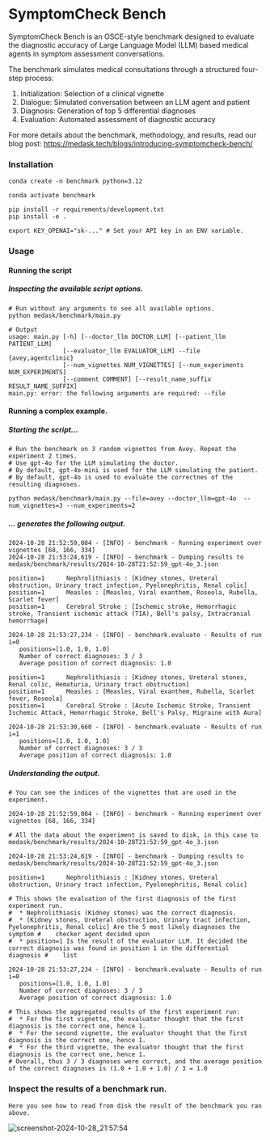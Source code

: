 # SymptomCheck Bench


SymptomCheck Bench is an OSCE-style benchmark designed to evaluate the diagnostic accuracy of Large Language Model (LLM) based medical agents in symptom assessment conversations.

The benchmark simulates medical consultations through a structured four-step process:
1. Initialization: Selection of a clinical vignette
2. Dialogue: Simulated conversation between an LLM agent and patient
3. Diagnosis: Generation of top 5 differential diagnoses
4. Evaluation: Automated assessment of diagnostic accuracy

For more details about the benchmark, methodology, and results, read our blog post:
https://medask.tech/blogs/introducing-symptomcheck-bench/

### Installation

```
conda create -n benchmark python=3.12

conda activate benchmark

pip install -r requirements/development.txt
pip install -e .

export KEY_OPENAI="sk-..." # Set your API key in an ENV variable.
```

### Usage

#### Running the script

##### Inspecting the available script options.
```
# Run without any arguments to see all available options.
python medask/benchmark/main.py

# Output
usage: main.py [-h] [--doctor_llm DOCTOR_LLM] [--patient_llm PATIENT_LLM]
               [--evaluator_llm EVALUATOR_LLM] --file {avey,agentclinic}
               [--num_vignettes NUM_VIGNETTES] [--num_experiments NUM_EXPERIMENTS]
               [--comment COMMENT] [--result_name_suffix RESULT_NAME_SUFFIX]
main.py: error: the following arguments are required: --file
```

#### Running a complex example.

##### Starting the script...
```
# Run the benchmark on 3 random vignettes from Avey. Repeat the experiment 2 times.
# Use gpt-4o for the LLM simulating the doctor.
# By default, gpt-4o-mini is used for the LLM simulating the patient.
# By default, gpt-4o is used to evaluate the correctnes of the resulting diagnoses.

python medask/benchmark/main.py --file=avey --doctor_llm=gpt-4o  --num_vignettes=3 --num_experiments=2
```

##### ... generates the following output.
```
2024-10-28 21:52:59,084 - [INFO] - benchmark - Running experiment over vignettes [68, 166, 334]
2024-10-28 21:53:24,619 - [INFO] - benchmark - Dumping results to medask/benchmark/results/2024-10-28T21:52:59_gpt-4o_3.json

position=1      Nephrolithiasis : [Kidney stones, Ureteral obstruction, Urinary tract infection, Pyelonephritis, Renal colic]
position=1      Measles : [Measles, Viral exanthem, Roseola, Rubella, Scarlet fever]
position=1      Cerebral Stroke : [Ischemic stroke, Hemorrhagic stroke, Transient ischemic attack (TIA), Bell's palsy, Intracranial hemorrhage]

2024-10-28 21:53:27,234 - [INFO] - benchmark.evaluate - Results of run i=0
   positions=[1.0, 1.0, 1.0]
   Number of correct diagnoses: 3 / 3
   Average position of correct diagnosis: 1.0

position=1      Nephrolithiasis : [Kidney stones, Ureteral stones, Renal colic, Hematuria, Urinary tract obstruction]
position=1      Measles : [Measles, Viral exanthem, Rubella, Scarlet fever, Roseola]
position=1      Cerebral Stroke : [Acute Ischemic Stroke, Transient Ischemic Attack, Hemorrhagic Stroke, Bell's Palsy, Migraine with Aura]

2024-10-28 21:53:30,660 - [INFO] - benchmark.evaluate - Results of run i=1
   positions=[1.0, 1.0, 1.0]
   Number of correct diagnoses: 3 / 3
   Average position of correct diagnosis: 1.0
```

##### Understanding the output.
```
# You can see the indices of the vignettes that are used in the experiment.

2024-10-28 21:52:59,084 - [INFO] - benchmark - Running experiment over vignettes [68, 166, 334]
```

```
# All the data about the experiment is saved to disk, in this case to  medask/benchmark/results/2024-10-28T21:52:59_gpt-4o_3.json

2024-10-28 21:53:24,619 - [INFO] - benchmark - Dumping results to medask/benchmark/results/2024-10-28T21:52:59_gpt-4o_3.json
```


```
position=1      Nephrolithiasis : [Kidney stones, Ureteral obstruction, Urinary tract infection, Pyelonephritis, Renal colic]

# This shows the evaluation of the first diagnosis of the first experiment run.
#  * Nephrolithiasis (Kidney stones) was the correct diagnosis.
#  * [Kidney stones, Ureteral obstruction, Urinary tract infection, Pyelonephritis, Renal colic] Are the 5 most likely diagnoses the symptom #    checker agent decided upon
#  * position=1 Is the result of the evaluator LLM. It decided the correct diagnosis was found in position 1 in the differential diagnosis #    list

```

```
2024-10-28 21:53:27,234 - [INFO] - benchmark.evaluate - Results of run i=0
   positions=[1.0, 1.0, 1.0]
   Number of correct diagnoses: 3 / 3
   Average position of correct diagnosis: 1.0

# This shows the aggregated results of the first experiment run:
#  * For the first vignette, the evaluator thought that the first diagnosis is the correct one, hence 1.
#  * For the second vignette, the evaluator thought that the first diagnosis is the correct one, hence 1.
#  * For the third vignette, the evaluator thought that the first diagnosis is the correct one, hence 1.
# Overall, thus 3 / 3 diagnoses were correct, and the average position of the correct diagnoses is (1.0 + 1.0 + 1.0) / 3 = 1.0

```

### Inspect the results of a benchmark run.

```
Here you see how to read from disk the result of the benchmark you ran above.
```

![screenshot-2024-10-28_21:57:54](https://github.com/user-attachments/assets/e5abad75-e85d-451c-ba5c-e496522614de)

